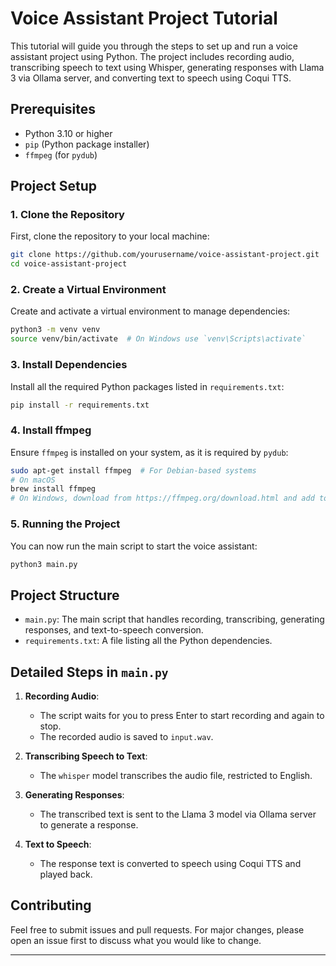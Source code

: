 # Voice Assistant Project Tutorial

This tutorial will guide you through the steps to set up and run a voice assistant project using Python. The project includes recording audio, transcribing speech to text using Whisper, generating responses with Llama 3 via Ollama server, and converting text to speech using Coqui TTS.

## Prerequisites

- Python 3.10 or higher
- `pip` (Python package installer)
- `ffmpeg` (for `pydub`)

## Project Setup

### 1. Clone the Repository

First, clone the repository to your local machine:

```bash
git clone https://github.com/yourusername/voice-assistant-project.git
cd voice-assistant-project
```

### 2. Create a Virtual Environment

Create and activate a virtual environment to manage dependencies:

```bash
python3 -m venv venv
source venv/bin/activate  # On Windows use `venv\Scripts\activate`
```

### 3. Install Dependencies

Install all the required Python packages listed in `requirements.txt`:

```bash
pip install -r requirements.txt
```

### 4. Install ffmpeg

Ensure `ffmpeg` is installed on your system, as it is required by `pydub`:

```bash
sudo apt-get install ffmpeg  # For Debian-based systems
# On macOS
brew install ffmpeg
# On Windows, download from https://ffmpeg.org/download.html and add to PATH
```

### 5. Running the Project

You can now run the main script to start the voice assistant:

```bash
python3 main.py
```

## Project Structure

- `main.py`: The main script that handles recording, transcribing, generating responses, and text-to-speech conversion.
- `requirements.txt`: A file listing all the Python dependencies.

## Detailed Steps in `main.py`

1. **Recording Audio**:
    - The script waits for you to press Enter to start recording and again to stop.
    - The recorded audio is saved to `input.wav`.

2. **Transcribing Speech to Text**:
    - The `whisper` model transcribes the audio file, restricted to English.

3. **Generating Responses**:
    - The transcribed text is sent to the Llama 3 model via Ollama server to generate a response.

4. **Text to Speech**:
    - The response text is converted to speech using Coqui TTS and played back.


## Contributing

Feel free to submit issues and pull requests. For major changes, please open an issue first to discuss what you would like to change.

---

